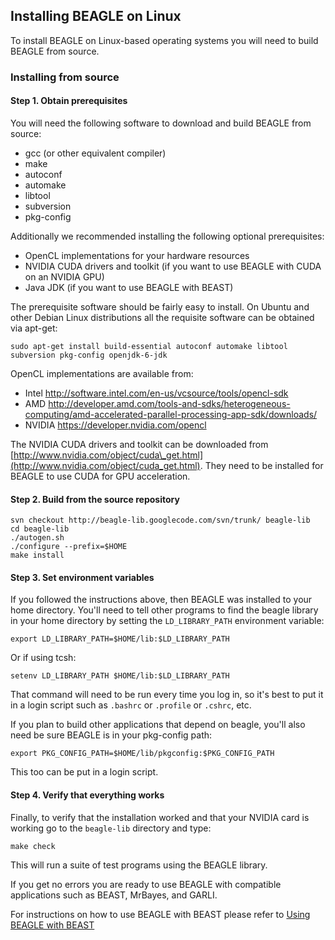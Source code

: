 ## Installing BEAGLE on Linux ##
To install BEAGLE on Linux-based operating systems you will need to build BEAGLE from source.


### Installing from source ###
#### Step 1. Obtain prerequisites ####

You will need the following software to download and build BEAGLE from source:
  * gcc (or other equivalent compiler)
  * make
  * autoconf
  * automake
  * libtool
  * subversion
  * pkg-config

Additionally we recommended installing the following optional prerequisites:
  * OpenCL implementations for your hardware resources
  * NVIDIA CUDA drivers and toolkit (if you want to use BEAGLE with CUDA on an NVIDIA GPU)
  * Java JDK (if you want to use BEAGLE with BEAST)

The prerequisite software should be fairly easy to install.
On Ubuntu and other Debian Linux distributions all the requisite software can be obtained via apt-get:
```
sudo apt-get install build-essential autoconf automake libtool subversion pkg-config openjdk-6-jdk
```

OpenCL implementations are available from:
  * Intel http://software.intel.com/en-us/vcsource/tools/opencl-sdk
  * AMD http://developer.amd.com/tools-and-sdks/heterogeneous-computing/amd-accelerated-parallel-processing-app-sdk/downloads/
  * NVIDIA https://developer.nvidia.com/opencl

The NVIDIA CUDA drivers and toolkit can be downloaded from [http://www.nvidia.com/object/cuda\_get.html](http://www.nvidia.com/object/cuda_get.html). They need to be installed for BEAGLE to use CUDA for GPU acceleration.

#### Step 2. Build from the source repository ####

```
svn checkout http://beagle-lib.googlecode.com/svn/trunk/ beagle-lib
cd beagle-lib
./autogen.sh
./configure --prefix=$HOME
make install
```

#### Step 3. Set environment variables ####

If you followed the instructions above, then BEAGLE was installed to your home directory.  You'll need to tell other programs to find the beagle library in your home directory by setting the `LD_LIBRARY_PATH` environment variable:
```
export LD_LIBRARY_PATH=$HOME/lib:$LD_LIBRARY_PATH
```
Or if using tcsh:
```
setenv LD_LIBRARY_PATH $HOME/lib:$LD_LIBRARY_PATH
```
That command will need to be run every time you log in, so it's best to put it in a login script such as `.bashrc` or `.profile` or `.cshrc`, etc.

If you plan to build other applications that depend on beagle, you'll also need be sure BEAGLE is in your pkg-config path:
```
export PKG_CONFIG_PATH=$HOME/lib/pkgconfig:$PKG_CONFIG_PATH
```
This too can be put in a login script.

#### Step 4. Verify that everything works ####

Finally, to verify that the installation worked and that your NVIDIA card is working go to the `beagle-lib` directory and type:
```
make check
```
This will run a suite of test programs using the BEAGLE library.

If you get no errors you are ready to use BEAGLE with compatible applications such as BEAST, MrBayes, and GARLI.

For instructions on how to use BEAGLE with BEAST please refer to [Using BEAGLE with BEAST](http://beast.bio.ed.ac.uk/BEAGLE)